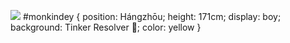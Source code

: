 ![](https://i.pinimg.com/originals/d9/31/ed/d931ed452892ff82b978d225c10cf628.gif)
#monkindey { 
  position: Hángzhōu; 
  height: 171cm; 
  display: boy; 
  background: Tinker Resolver 🔨; 
  color: yellow 
}
